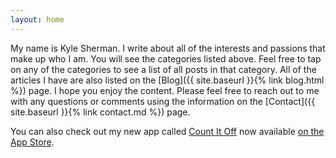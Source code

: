 ```yaml
---
layout: home
---
```

My name is Kyle Sherman. I write about all of the interests and passions that make up who I am. You will see the categories listed above. Feel free to tap on any of the categories to see a list of all posts in that category. All of the articles I have are also listed on the [Blog]({{ site.baseurl }}{% link blog.html %}) page. I hope you enjoy the content. Please feel free to reach out to me with any questions or comments using the information on the [Contact]({{ site.baseurl }}{% link contact.md %}) page. 

You can also check out my new app called [Count It Off](https://countitoff.com) now available [on the App Store](https://itunes.apple.com/app/apple-store/id1439712286?pt=118826831&ct=Kyle-Blog&mt=8).